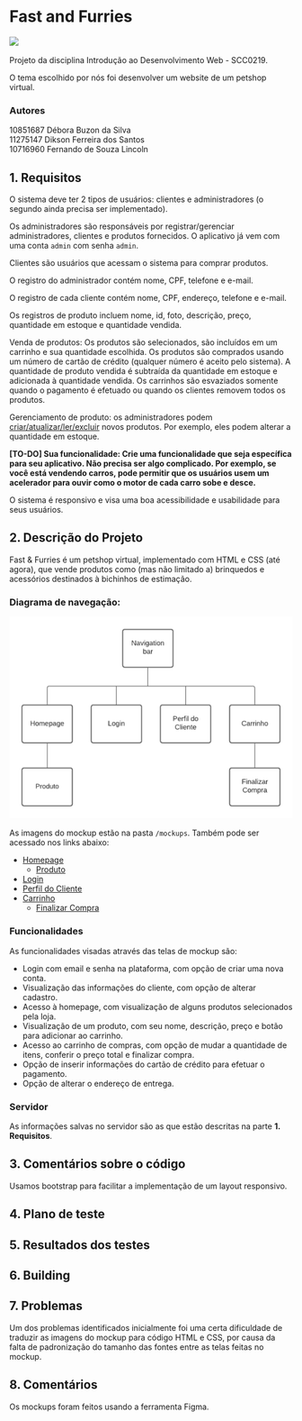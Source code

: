 # Fast and Furries

 <img src="https://i.imgur.com/s3LzM8E.png">

Projeto da disciplina Introdução ao Desenvolvimento Web - SCC0219.

O tema escolhido por nós foi desenvolver um website de um petshop virtual.

### Autores
10851687	Débora Buzon da Silva <br>
11275147	Dikson Ferreira dos Santos <br>
10716960	Fernando de Souza Lincoln <br>

## 1. Requisitos

O sistema deve ter 2 tipos de usuários: clientes e administradores (o segundo ainda precisa ser implementado).

Os administradores são responsáveis por registrar/gerenciar administradores, clientes e produtos fornecidos. O aplicativo já vem com uma conta `admin` com senha `admin`.

Clientes são usuários que acessam o sistema para comprar produtos.

O registro do administrador contém nome, CPF, telefone e e-mail.

O registro de cada cliente contém nome, CPF, endereço, telefone e e-mail.

Os registros de produto incluem nome, id, foto, descrição, preço, quantidade em estoque e quantidade vendida.

Venda de produtos: Os produtos são selecionados, são incluídos em um carrinho e sua quantidade escolhida. Os produtos são comprados usando um número de cartão de crédito (qualquer número é aceito pelo sistema). A quantidade de produto vendida é subtraída da quantidade em estoque e adicionada à quantidade vendida. Os carrinhos são esvaziados somente quando o pagamento é efetuado ou quando os clientes removem todos os produtos.

Gerenciamento de produto: os administradores podem [criar/atualizar/ler/excluir](https://en.wikipedia.org/wiki/Create,_read,_update_and_delete) novos produtos. Por exemplo, eles podem alterar a quantidade em estoque.

**[TO-DO] Sua funcionalidade: Crie uma funcionalidade que seja específica para seu aplicativo. Não precisa ser algo complicado. Por exemplo, se você está vendendo carros, pode permitir que os usuários usem um acelerador para ouvir como o motor de cada carro sobe e desce.**

O sistema é responsivo e visa uma boa acessibilidade e usabilidade para seus usuários.


## 2. Descrição do Projeto

Fast & Furries é um petshop virtual, implementado com HTML e CSS (até agora), que vende produtos como (mas não limitado a) brinquedos e acessórios destinados à bichinhos de estimação.

### Diagrama de navegação:

<img src="https://github.com/dbuzon/ProjetoWeb/blob/master/mockups/navigationDiagram.png" width=600px>

As imagens do mockup estão na pasta `/mockups`. 
Também pode ser acessado nos links abaixo:
- [Homepage](/mockups/Homepage.png)
  - [Produto](/mockups/Produto.png)
- [Login](/mockups/Login.png)
- [Perfil do Cliente](/mockups/PerfildoCliente.png)
- [Carrinho](/mockups/carrinho.png)
  - [Finalizar Compra](/mockups/FinalizarCompra.png)

### Funcionalidades

As funcionalidades visadas através das telas de mockup são:

- Login com email e senha na plataforma, com opção de criar uma nova conta.
- Visualização das informações do cliente, com opção de alterar cadastro.
- Acesso à homepage, com visualização de alguns produtos selecionados pela loja.
- Visualização de um produto, com seu nome, descrição, preço e botão para adicionar ao carrinho.
- Acesso ao carrinho de compras, com opção de mudar a quantidade de itens, conferir o preço total e finalizar compra.
- Opção de inserir informações do cartão de crédito para efetuar o pagamento.
- Opção de alterar o endereço de entrega.

### Servidor

As informações salvas no servidor são as que estão descritas na parte **1. Requisitos**.

## 3. Comentários sobre o código

Usamos bootstrap para facilitar a implementação de um layout responsivo.

## 4. Plano de teste

## 5. Resultados dos testes

## 6. Building

## 7. Problemas

Um dos problemas identificados inicialmente foi uma certa dificuldade de traduzir as imagens do mockup para código HTML e CSS, por causa da falta de padronização do tamanho das fontes entre as telas feitas no mockup.

## 8. Comentários

Os mockups foram feitos usando a ferramenta Figma.
